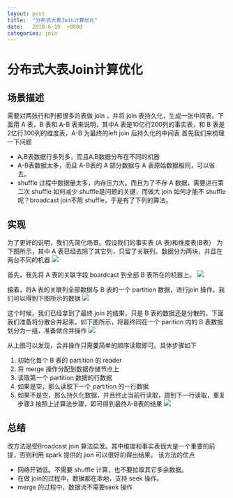 ```yaml
---
layout: post
title:  "分布式大表Join计算优化"
date:   2018-6-19  +0800
categories: join
---
```



# 分布式大表Join计算优化
## 场景描述
需要对两张行和列都很多的表做 join ，并将 join 表持久化，生成一张中间表。下面用 A 表，B 表和 A-B 表来说明，其中A 表是10亿行200列的事实表，和 B 表是2亿行300列的维度表，A-B 为最终的left join 后持久化的中间表
首先我们来梳理一下问题
* A,B表数据行多列多，而且A,B数据分布在不同的机器
* A-B表数据太多，而且 A-B表的 A 部分数据与 A 表原始数据相同，可以省去。
* shuffle 过程中数据量太多，内存压力大。而且为了不存 A 数据，需要进行第二次 shuffle
如何减少 shuffle是问题的关键，而做大 join 如何才能不 shuffle 呢？broadcast join不用 shuffle，于是有了下列的算法。
## 实现
为了更好的说明，我们先简化场景。假设我们的事实表 (A 表)和维度表(B表） 为下图所示，其中 A 表已经去除了其它列，只留了关联列。数据分为两块，并且在两台不同的机器
![](https://ws1.sinaimg.cn/large/006tNc79gy1fsgc6w4vvnj30qq106wgy.jpg)

首先，我先将 A 表的关联字段 boardcast 到全部 B 表所在的机器上。
![](https://ws2.sinaimg.cn/large/006tNc79gy1fsgbpxj01vj313i0t6dim.jpg)

接着，将A 表的关联列全部数据与 B 表的一个 partition 数据，进行join 操作。我们可以得到下图所示的数据
![](https://ws3.sinaimg.cn/large/006tNc79gy1fsgbrnbe42j31360tudiv.jpg)

这个时候，我们已经拿到了最终 join 的结果，只是 B 表的数据还是分散的。下面我们准备将分散合并起来。如下图所示，将最终同在一个 parition 内的 B 表数据划分为一组，准备做合并操作
![](https://ws2.sinaimg.cn/large/006tNc79gy1fsgbssmsrvj30s20ssgof.jpg)
 
从上图可以发现，合并操作只需要简单的顺序读取即可。具体步骤如下
1. 初始化每个 B 表的 partition 的 reader
2. 将 merge 操作分配到数据存储节点上
3. 读取第一个 partition 数据的行数据
4. 如果是空，那么读取下一个 partition 的一行数据
5. 如果不是空，那么持久化数据，并且终止当前行读取，跳到下一行读取，重复步骤3
按照上述算法步骤，即可得到最终A-B表的结果
![](https://ws1.sinaimg.cn/large/006tNc79gy1fsgc3w46woj30hc0tcq4l.jpg)
## 总结
改方法是受Broadcast join 算法启发。其中维度和事实表很大是一个重要的前提，否则利用 spark 提供的 jion 可以很好的得出结果。
该方法的优点
* 网络开销低。不需要 shuffle 计算，也不要拉取其它多余数据。
* 在做 join的过程中，数据都在本地，支持 seek 操作。
* merge 的过程中，数据流不需要seek 操作
